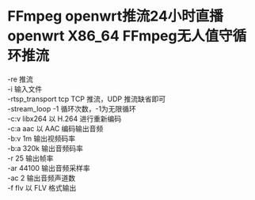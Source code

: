 # FFmpeg  openwrt推流24小时直播 openwrt X86_64 FFmpeg无人值守循环推流
-re   推流 \
-i   输入文件 \
-rtsp_transport tcp TCP  推流，UDP 推流缺省即可\
-stream_loop -1   循环次数，-1为无限循环\
-c:v libx264 以 H.264   进行重新编码\
-c:a aac  以 AAC 编码输出音频\
-b:v 1m  输出视频码率\
-b:a 320k  输出音频码率\
-r 25  输出帧率\
-ar 44100  输出音频采样率\
-ac 2  输出音频声道数\
-f flv  以 FLV 格式输出
